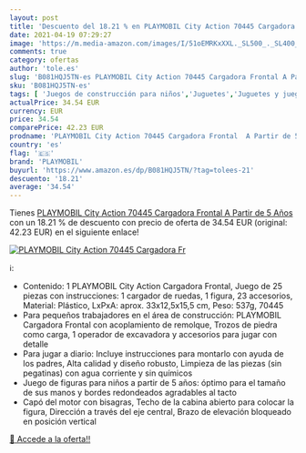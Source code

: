 ```yaml
---
layout: post
title: 'Descuento del 18.21 % en PLAYMOBIL City Action 70445 Cargadora Fr'
date: 2021-04-19 07:29:27
image: 'https://m.media-amazon.com/images/I/51oEMRKxXXL._SL500_._SL400_.jpg'
comments: true
category: ofertas
author: 'tole.es'
slug: 'B081HQJ5TN-es PLAYMOBIL City Action 70445 Cargadora Frontal A Partir de...'
sku: 'B081HQJ5TN-es'
tags: [ 'Juegos de construcción para niños','Juguetes','Juguetes y juegos','playmobil', ]
actualPrice: 34.54 EUR
currency: EUR
price: 34.54
comparePrice: 42.23 EUR
prodname: 'PLAYMOBIL City Action 70445 Cargadora Frontal  A Partir de 5 Años'
country: 'es'
flag: '🇪🇸'
brand: 'PLAYMOBIL'
buyurl: 'https://www.amazon.es/dp/B081HQJ5TN/?tag=tolees-21'
descuento: '18.21'
average: '34.54'
---
```


Tienes [PLAYMOBIL City Action 70445 Cargadora Frontal  A Partir de 5 Años](https://www.amazon.es/dp/B081HQJ5TN/?tag=tolees-21) con un 18.21 % de descuento con precio de oferta de 34.54 EUR (original: 42.23 EUR) en el siguiente enlace!

[![PLAYMOBIL City Action 70445 Cargadora Fr](https://m.media-amazon.com/images/I/51oEMRKxXXL._SL500_._SL400_.jpg)](https://www.amazon.es/dp/B081HQJ5TN/?tag=tolees-21)

ℹ️:

- Contenido: 1 PLAYMOBIL City Action Cargadora Frontal, Juego de 25 piezas con instrucciones: 1 cargador de ruedas, 1 figura, 23 accesorios, Material: Plástico, LxPxA: aprox. 33x12,5x15,5 cm, Peso: 537g, 70445
- Para pequeños trabajadores en el área de construcción: PLAYMOBIL Cargadora Frontal con acoplamiento de remolque, Trozos de piedra como carga, 1 operador de excavadora y accesorios para jugar con detalle
- Para jugar a diario: Incluye instrucciones para montarlo con ayuda de los padres, Alta calidad y diseño robusto, Limpieza de las piezas (sin pegatinas) con agua corriente y sin químicos
- Juego de figuras para niños a partir de 5 años: óptimo para el tamaño de sus manos y bordes redondeados agradables al tacto
- Capó del motor con bisagras, Techo de la cabina abierto para colocar la figura, Dirección a través del eje central, Brazo de elevación bloqueado en posición vertical

[🛒 Accede a la oferta!!](https://www.amazon.es/dp/B081HQJ5TN/?tag=tolees-21)

